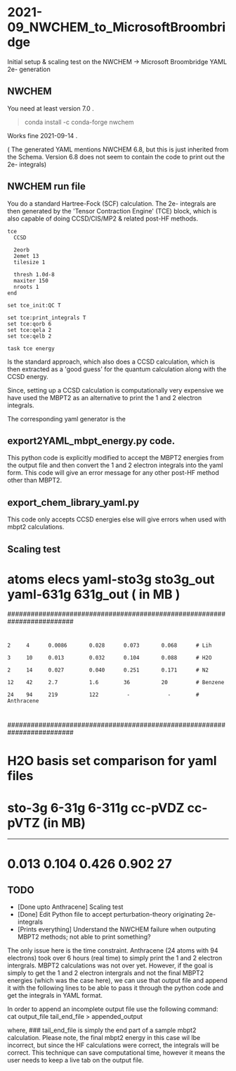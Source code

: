 # 2021-09_NWCHEM_to_MicrosoftBroombridge
Initial setup &amp; scaling test on the NWCHEM -> Microsoft Broombridge YAML 2e- generation

## NWCHEM

You need at least version 7.0 .

> conda install -c conda-forge nwchem

Works fine 2021-09-14 .

( The generated YAML mentions NWCHEM 6.8, but this is just inherited from the Schema. Version 6.8 does not seem to contain the code to print out the 2e- integrals)

## NWCHEM run file

You do a standard Hartree-Fock (SCF) calculation. 
The 2e- integrals are then generated by the 'Tensor Contraction Engine' (TCE) block, which is also capable of doing CCSD/CIS/MP2 & related post-HF methods. 

```
tce
  CCSD 

  2eorb
  2emet 13
  tilesize 1

  thresh 1.0d-8
  maxiter 150
  nroots 1 
end

set tce_init:QC T

set tce:print_integrals T
set tce:qorb 6       
set tce:qela 2 
set tce:qelb 2

task tce energy
```

Is the standard approach, which also does a CCSD calculation, which is then extracted as a 'good guess' for the quantum calculation along with the CCSD energy.

Since, setting up a CCSD calculation is computationally very expensive we have used the MBPT2 as an alternative to print the 1 and 2 electron integrals. 

The corresponding yaml generator is the 
## export2YAML_mbpt_energy.py code. 

This python code is explicitly modified to accept the MBPT2 energies from the output file and then convert the 1 and 2 electron integrals into the yaml form. 
This code will give an error message for any other post-HF method other than MBPT2.

## export_chem_library_yaml.py
This code only accepts CCSD energies else will give errors when used with mbpt2 calculations.


## Scaling test

# atoms  elecs  yaml-sto3g   sto3g_out  yaml-631g   631g_out  ( in MB )

#########################################################################
#
    2     4      0.0086       0.028      0.073       0.068      # Lih

    3     10     0.013        0.032      0.104       0.088      # H2O

    2     14     0.027        0.040      0.251       0.171      # N2

    12    42     2.7          1.6        36          20         # Benzene

    24    94     219          122         -            -        # Anthracene
#
#########################################################################

#

# H2O basis set comparison for yaml files

#  sto-3g  6-31g  6-311g   cc-pVDZ   cc-pVTZ  (in MB)
--------------------------------------------------
#   0.013   0.104   0.426   0.902      27


## TODO

 - [Done upto Anthracene] Scaling test
 - [Done] Edit Python file to accept perturbation-theory originating 2e- integrals
 - [Prints everything] Understand the NWCHEM failure when outputing MBPT2 methods; not able to print something?

The only issue here is the time constraint. 
Anthracene (24 atoms with 94 electrons) took over 6 hours (real time) to simply print the 1 and 2 electron intergrals. MBPT2 calculations was not over yet. 
However, if the goal is simply to get the 1 and 2 electron intergrals and not the final MBPT2 energies (which was the case here), we can use that output file and append it with the following lines to be able to pass it through the python code and get the integrals in YAML format. 

In order to append an incomplete output file use the following command:
cat output_file tail_end_file > appended_output 

where, ### tail_end_file is simply the end part of a sample mbpt2 calculation. Please note, the final mbpt2 energy in this case wil lbe incorrect, but since the HF calculations were correct, the integrals will be correct. 
This technique can save computational time, however it means the user needs to keep a live tab on the output file.
